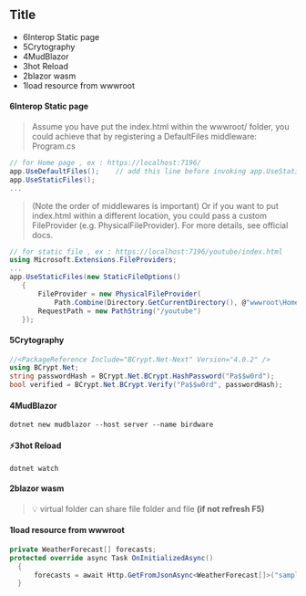 ## Title
- 6Interop Static page
- 5Crytography
- 4MudBlazor
- 3hot Reload
- 2blazor wasm
- 1load resource from wwwroot
#### 6Interop Static page
> Assume you have put the index.html within the wwwroot/ folder, you could achieve that by registering a DefaultFiles middleware:
> Program.cs
```cs
// for Home page , ex : https://localhost:7196/
app.UseDefaultFiles();    // add this line before invoking app.UseStaticFiles();
app.UseStaticFiles();
...
```
> (Note the order of middlewares is important)
> Or if you want to put index.html within a different location, you could pass a custom FileProvider (e.g. PhysicalFileProvider). For more details, see official docs.
 ```cs
 // for static file , ex : https://localhost:7196/youtube/index.html
 using Microsoft.Extensions.FileProviders;
 ...
 app.UseStaticFiles(new StaticFileOptions()
    {
        FileProvider = new PhysicalFileProvider(
            Path.Combine(Directory.GetCurrentDirectory(), @"wwwroot\Home")),
        RequestPath = new PathString("/youtube")
    });
 ```
#### 5Crytography
```cs
//<PackageReference Include="BCrypt.Net-Next" Version="4.0.2" />
using BCrypt.Net;
string passwordHash = BCrypt.Net.BCrypt.HashPassword("Pa$$w0rd");
bool verified = BCrypt.Net.BCrypt.Verify("Pa$$w0rd", passwordHash);
```
#### 4MudBlazor
```shell
dotnet new mudblazor --host server --name birdware
```
#### ⚡3hot Reload
```shell
dotnet watch
```
#### 2blazor wasm 
> 💡 virtual folder  can share file folder and file **(if not refresh F5)**
#### 1load resource from wwwroot
```c#
private WeatherForecast[] forecasts;
protected override async Task OnInitializedAsync()
  {
      forecasts = await Http.GetFromJsonAsync<WeatherForecast[]>("sample-data/weather.json");
  }
```
